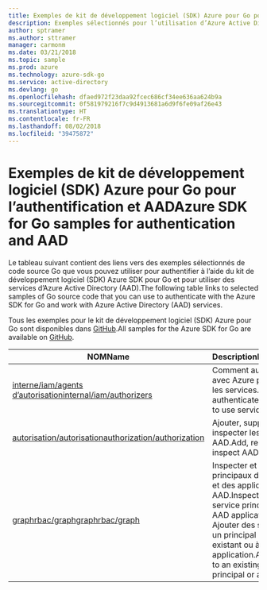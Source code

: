 ```yaml
---
title: Exemples de kit de développement logiciel (SDK) Azure pour Go pour l’authentification et AAD
description: Exemples sélectionnés pour l’utilisation d’Azure Active Directory (AAD) et l’authentification à partir du kit de développement logiciel (SDK) Azure pour Go.
author: sptramer
ms.author: sttramer
manager: carmonm
ms.date: 03/21/2018
ms.topic: sample
ms.prod: azure
ms.technology: azure-sdk-go
ms.service: active-directory
ms.devlang: go
ms.openlocfilehash: dfaed972f23daa92fcec686cf34ee636aa624b9a
ms.sourcegitcommit: 0f581979216f7c9d4913681a6d9f6fe09af26e43
ms.translationtype: HT
ms.contentlocale: fr-FR
ms.lasthandoff: 08/02/2018
ms.locfileid: "39475872"
---
```

# <a name="azure-sdk-for-go-samples-for-authentication-and-aad"></a><span data-ttu-id="bcc3e-103">Exemples de kit de développement logiciel (SDK) Azure pour Go pour l’authentification et AAD</span><span class="sxs-lookup"><span data-stu-id="bcc3e-103">Azure SDK for Go samples for authentication and AAD</span></span>

<span data-ttu-id="bcc3e-104">Le tableau suivant contient des liens vers des exemples sélectionnés de code source Go que vous pouvez utiliser pour authentifier à l’aide du kit de développement logiciel (SDK) Azure SDK pour Go et pour utiliser des services d’Azure Active Directory (AAD).</span><span class="sxs-lookup"><span data-stu-id="bcc3e-104">The following table links to selected samples of Go source code that you can use to authenticate with the Azure SDK for Go and work with Azure Active Directory (AAD) services.</span></span>

<span data-ttu-id="bcc3e-105">Tous les exemples pour le kit de développement logiciel (SDK) Azure pour Go sont disponibles dans [GitHub](https://github.com/Azure-Samples/azure-sdk-for-go-samples).</span><span class="sxs-lookup"><span data-stu-id="bcc3e-105">All samples for the Azure SDK for Go are available on [GitHub](https://github.com/Azure-Samples/azure-sdk-for-go-samples).</span></span>

| <span data-ttu-id="bcc3e-106">NOM</span><span class="sxs-lookup"><span data-stu-id="bcc3e-106">Name</span></span> | <span data-ttu-id="bcc3e-107">Description</span><span class="sxs-lookup"><span data-stu-id="bcc3e-107">Description</span></span> |
|------|-------------|
| [<span data-ttu-id="bcc3e-108">interne/iam/agents d’autorisation</span><span class="sxs-lookup"><span data-stu-id="bcc3e-108">internal/iam/authorizers</span></span>](https://github.com/Azure-Samples/azure-sdk-for-go-samples/blob/master/internal/iam/authorizers.go) | <span data-ttu-id="bcc3e-109">Comment authentifier avec Azure pour utiliser les services.</span><span class="sxs-lookup"><span data-stu-id="bcc3e-109">How to authenticate with Azure to use services.</span></span> |
| [<span data-ttu-id="bcc3e-110">autorisation/autorisation</span><span class="sxs-lookup"><span data-stu-id="bcc3e-110">authorization/authorization</span></span>](https://github.com/Azure-Samples/azure-sdk-for-go-samples/blob/master/authorization/authorization.go) | <span data-ttu-id="bcc3e-111">Ajouter, supprimer et inspecter les rôles AAD.</span><span class="sxs-lookup"><span data-stu-id="bcc3e-111">Add, remove, and inspect AAD roles.</span></span> |
| [<span data-ttu-id="bcc3e-112">graphrbac/graph</span><span class="sxs-lookup"><span data-stu-id="bcc3e-112">graphrbac/graph</span></span>](https://github.com/Azure-Samples/azure-sdk-for-go-samples/blob/master/graphrbac/graph.go) | <span data-ttu-id="bcc3e-113">Inspecter et créer des principaux de service et des applications AAD.</span><span class="sxs-lookup"><span data-stu-id="bcc3e-113">Inspect and create service principals and AAD applications.</span></span> <span data-ttu-id="bcc3e-114">Ajouter des secrets à un principal de service existant ou à une application.</span><span class="sxs-lookup"><span data-stu-id="bcc3e-114">Add secrets to an existing service principal or application.</span></span> |

